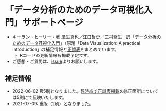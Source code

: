 「データ分析のためのデータ可視化入門」サポートページ
==================

- キーラン・ヒーリー・著 瓜生真也／江口哲史／三村喬生・訳「[データ分析のためのデータ可視化入門](https://www.kspub.co.jp/book/detail/5164044.html)」（原題「Data Visualization: A practical introduction」の補足情報と[正誤表](errata.md)をまとめています。
    - Rコードの更新情報も掲載予定です。
- ご感想・ご質問は、[issue](https://github.com/uribo/kspub-dataviz/issues/new)よりお願いします。

## 補足情報

- 2022-06-02 第5刷となりました。[現時点で正誤表掲載](https://github.com/uribo/kspub-dataviz/blob/57131f3a36a87bb022c9da4ba701a762b326387f/errata.md)の修正箇所については5刷にて反映いたします。
- 2021-07-09: 重版（2刷）となりました。

